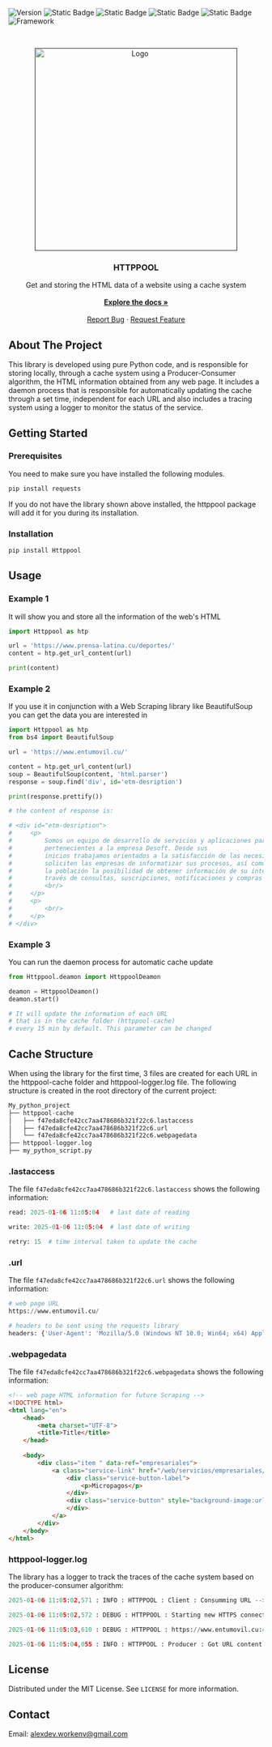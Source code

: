 ![Version](https://img.shields.io/badge/release-v1.0.16-blue)
![Static Badge](https://img.shields.io/badge/build-deployed-red)
![Static Badge](https://img.shields.io/badge/license-MIT-gren)
![Static Badge](https://img.shields.io/badge/created_at-january_2025-yellow)
![Static Badge](https://img.shields.io/badge/top_language-python-purple)
![Framework](https://img.shields.io/badge/framework-Pure_Python-darkorange)

<!-- PROJECT LOGO -->
<br />
<p align="center">
  <a href="">
    <img src="https://github.com/user-attachments/assets/471ff04f-fae9-4be2-9945-0cebaac937a3" alt="Logo" width="400">
  </a>

  <h3 align="center">HTTPPOOL</h3>
 
   <p align="center">
    Get and storing the HTML data of a website using a cache system
    <br />
    <br />
    <a href="https://github.com/alexdevzz/httppool_pip_installer"><strong>Explore the docs »</strong></a>
    <br />
    <br />
    <a href="https://github.com/alexdevzz/httppool_pip_installer/issues">Report Bug</a>
    ·
    <a href="https://github.com/alexdevzz/httppool_pip_installer/issues">Request Feature</a>
  </p>
</p>


<!-- ABOUT THE PROJECT -->
## About The Project

This library is developed using pure Python code, and is responsible for storing locally, through a cache system using a Producer-Consumer algorithm, the HTML information obtained from any web page. It includes a daemon process that is responsible for automatically updating the cache through a set time, independent for each URL and also includes a tracing system using a logger to monitor the status of the service.

<!-- GETTING STARTED -->
## Getting Started

### Prerequisites
You need to make sure you have installed the following modules.
```s
pip install requests
```
If you do not have the library shown above installed, the httppool package will add it for you during its installation.

### Installation
```python
pip install Httppool
```

<!-- USAGE EXAMPLES -->
## Usage

### Example 1 
It will show you and store all the information of the web's HTML
```python
import Httppool as htp

url = 'https://www.prensa-latina.cu/deportes/'
content = htp.get_url_content(url)

print(content)
```

### Example 2 
If you use it in conjunction with a Web Scraping library like BeautifulSoup you can get the data you are interested in
```python
import Httppool as htp
from bs4 import BeautifulSoup

url = 'https://www.entumovil.cu/'

content = htp.get_url_content(url)
soup = BeautifulSoup(content, 'html.parser')
response = soup.find('div', id='etm-desription')

print(response.prettify())

# the content of response is:

# <div id="etm-desription">
#     <p>
#         Somos un equipo de desarrollo de servicios y aplicaciones para móviles
#         pertenecientes a la empresa Desoft. Desde sus
#         inicios trabajamos orientados a la satisfacción de las necesidades que
#         soliciten las empresas de informatizar sus procesos, así como brindar a
#         la población la posibilidad de obtener información de su interés a
#         través de consultas, suscripciones, notificaciones y compras on line  mediante mensajería de texto (SMS)…
#         <br/>
#     </p>
#     <p>
#         <br/>
#     </p>
# </div>
```

### Example 3
You can run the daemon process for automatic cache update
```python
from Httppool.deamon import HttppoolDeamon

deamon = HttppoolDeamon()
deamon.start()

# It will update the information of each URL 
# that is in the cache folder (httppool-cache) 
# every 15 min by default. This parameter can be changed
```

## Cache Structure
When using the library for the first time, 3 files are created for each URL in the httppool-cache folder and httppool-logger.log file. The following structure is created in the root directory of the current project:
```python
My_python_project
├── httppool-cache
│   ├── f47eda8cfe42cc7aa478686b321f22c6.lastaccess
│   ├── f47eda8cfe42cc7aa478686b321f22c6.url
│   └── f47eda8cfe42cc7aa478686b321f22c6.webpagedata
├── httppool-logger.log
├── my_python_script.py
```

### .lastaccess
The file `f47eda8cfe42cc7aa478686b321f22c6.lastaccess` shows the following information:
``` python
read: 2025-01-06 11:05:04   # last date of reading

write: 2025-01-06 11:05:04  # last date of writing

retry: 15  # time interval taken to update the cache
```

### .url
The file `f47eda8cfe42cc7aa478686b321f22c6.url` shows the following information:
``` python
# web page URL
https://www.entumovil.cu/  

# headers to be sent using the requests library
headers: {'User-Agent': 'Mozilla/5.0 (Windows NT 10.0; Win64; x64) AppleWebKit/537.36 (KHTML, like Gecko) Chrome/114.0.0.0 Safari/537.36'}
```

### .webpagedata
The file `f47eda8cfe42cc7aa478686b321f22c6.webpagedata` shows the following information:
``` html
<!-- web page HTML information for future Scraping -->
<!DOCTYPE html>
<html lang="en">
    <head>
        <meta charset="UTF-8">
        <title>Title</title>
    </head>
    
    <body>
        <div class="item " data-ref="empresariales">
            <a class="service-link" href="/web/servicios/empresariales/#service_item43s">
                <div class="service-button-label">
                    <p>Micropagos</p>
                </div>
                <div class="service-button" style="background-image:url(/media/iconMICROPAGO.png) ">
                </div>
            </a>
        </div>
    </body>
</html>
```

### httppool-logger.log
The library has a logger to track the traces of the cache system based on the producer-consumer algorithm:
```python
2025-01-06 11:05:02,571 : INFO : HTTPPOOL : Client : Consumming URL --> https://www.entumovil.cu/ 

2025-01-06 11:05:02,572 : DEBUG : HTTPPOOL : Starting new HTTPS connection (1): www.entumovil.cu:443 

2025-01-06 11:05:03,610 : DEBUG : HTTPPOOL : https://www.entumovil.cu:443 "GET / HTTP/1.1" 200 None 

2025-01-06 11:05:04,055 : INFO : HTTPPOOL : Producer : Got URL content --> https://www.entumovil.cu/ 
```

<!-- LICENSE -->
## License

Distributed under the MIT License. See `LICENSE` for more information.

<!-- CONTACT -->
## Contact

Email: alexdev.workenv@gmail.com
